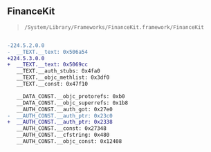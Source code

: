 ## FinanceKit

> `/System/Library/Frameworks/FinanceKit.framework/FinanceKit`

```diff

-224.5.2.0.0
-  __TEXT.__text: 0x506a54
+224.5.3.0.0
+  __TEXT.__text: 0x5069cc
   __TEXT.__auth_stubs: 0x4fa0
   __TEXT.__objc_methlist: 0x3df0
   __TEXT.__const: 0x47f10

   __DATA_CONST.__objc_protorefs: 0xb0
   __DATA_CONST.__objc_superrefs: 0x1b8
   __AUTH_CONST.__auth_got: 0x27e0
-  __AUTH_CONST.__auth_ptr: 0x23c0
+  __AUTH_CONST.__auth_ptr: 0x2338
   __AUTH_CONST.__const: 0x27348
   __AUTH_CONST.__cfstring: 0x480
   __AUTH_CONST.__objc_const: 0x12408

```

